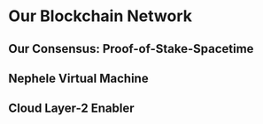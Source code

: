 # Our Blockchain Network





## Our Consensus: Proof-of-Stake-Spacetime <a href="#what-is-a-blockchain" id="what-is-a-blockchain"></a>



## Nephele Virtual Machine <a href="#what-is-a-blockchain" id="what-is-a-blockchain"></a>



## Cloud Layer-2 Enabler <a href="#what-is-a-blockchain" id="what-is-a-blockchain"></a>

